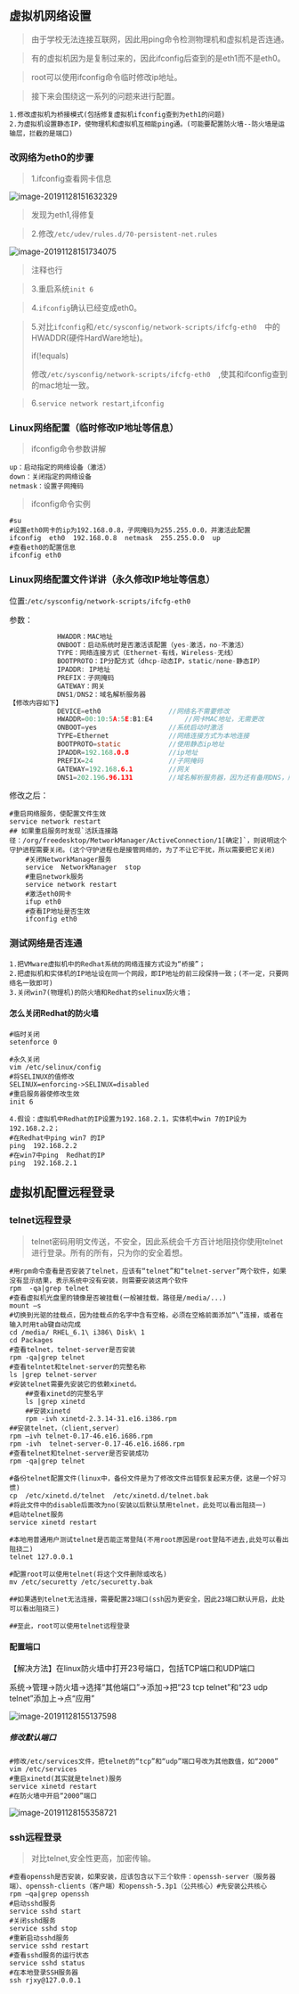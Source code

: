 ## 虚拟机网络设置

> 由于学校无法连接互联网，因此用ping命令检测物理机和虚拟机是否连通。

> 有的虚拟机因为是复制过来的，因此ifconfig后查到的是eth1而不是eth0。

> root可以使用ifconfig命令临时修改ip地址。

> 接下来会围绕这一系列的问题来进行配置。

```
1.修改虚拟机为桥接模式(包括修复虚拟机ifconfig查到为eth1的问题)
2.为虚拟机设置静态IP，使物理机和虚拟机互相能ping通。(可能要配置防火墙--防火墙是运输层，拦截的是端口)
```

### 改网络为eth0的步骤

> 1.ifconfig查看网卡信息

![image-20191128151632329](images/image-20191128151632329.png)

> 发现为eth1,得修复

> 2.修改`/etc/udev/rules.d/70-persistent-net.rules`  

![image-20191128151734075](images/image-20191128151734075.png)

> 注释也行

> 3.重启系统`init 6`

> 4.`ifconfig`确认已经变成eth0。

> 5.对比`ifconfig`和`/etc/sysconfig/network-scripts/ifcfg-eth0  `中的HWADDR(硬件HardWare地址)。
>
> if(!equals)
>
> ​	修改`/etc/sysconfig/network-scripts/ifcfg-eth0  `,使其和ifconfig查到的mac地址一致。

> 6.`service network restart`,`ifconfig`

### Linux网络配置（临时修改IP地址等信息）

> ifconfig命令参数讲解

```
up：启动指定的网络设备（激活）
down：关闭指定的网络设备
netmask：设置子网掩码
```

> ifconfig命令实例

```
#su
#设置eth0网卡的ip为192.168.0.8，子网掩码为255.255.0.0，并激活此配置
ifconfig  eth0  192.168.0.8  netmask  255.255.0.0  up
#查看eth0的配置信息
ifconfig eth0
```

### Linux网络配置文件详讲（永久修改IP地址等信息）

位置:`/etc/sysconfig/network-scripts/ifcfg-eth0`

参数：

```c
			HWADDR：MAC地址
			ONBOOT：启动系统时是否激活该配置（yes-激活，no-不激活）
			TYPE：网络连接方式（Ethernet-有线，Wireless-无线）
			BOOTPROTO：IP分配方式（dhcp-动态IP，static/none-静态IP）
			IPADDR:	IP地址
			PREFIX：子网掩码
			GATEWAY：网关
			DNS1/DNS2：域名解析服务器
【修改内容如下】
            DEVICE=eth0					//网络名不需要修改 
			HWADDR=00:10:5A:5E:B1:E4		//网卡MAC地址，无需更改 
			ONBOOT=yes					//系统启动时激活
			TYPE=Ethernet 				//网络连接方式为本地连接 
			BOOTPROTO=static 			//使用静态ip地址
			IPADDR=192.168.0.8			//ip地址 
			PREFIX=24			 		//子网掩码
			GATEWAY=192.168.6.1			//网关
			DNS1=202.196.96.131			//域名解析服务器，因为还有备用DNS，所以此处为DNS1
```

修改之后：

```
#重启网络服务，使配置文件生效
service network restart
## 如果重启服务时发现`活跃连接路径：/org/freedesktop/MetworkManager/ActiveConnection/1[确定]`，则说明这个守护进程需要关闭。(这个守护进程也是接管网络的，为了不让它干扰，所以需要把它关闭)
	#关闭NetworkManager服务
	service  NetworkManager  stop	
	#重启network服务
    service network restart	
    #激活eth0网卡
    ifup eth0	
    #查看IP地址是否生效
    ifconfig eth0						
```

### 测试网络是否连通

```
1.把VMware虚拟机中的Redhat系统的网络连接方式设为“桥接”；
2.把虚拟机和实体机的IP地址设在同一个网段，即IP地址的前三段保持一致；(不一定，只要网络名一致即可)
3.关闭win7(物理机)的防火墙和Redhat的selinux防火墙；
```

#### 怎么关闭Redhat的防火墙

```
#临时关闭
setenforce 0
```

```
#永久关闭
vim /etc/selinux/config
#将SELINUX的值修改
SELINUX=enforcing->SELINUX=disabled
#重启服务器使修改生效
init 6
```

```
4.假设：虚拟机中Redhat的IP设置为192.168.2.1，实体机中win 7的IP设为192.168.2.2；
#在Redhat中ping win7 的IP
ping  192.168.2.2
#在win7中ping  Redhat的IP
ping  192.168.2.1
```

## 虚拟机配置远程登录

### telnet远程登录

> telnet密码用明文传送，不安全，因此系统会千方百计地阻挠你使用telnet进行登录。所有的所有，只为你的安全着想。

```
#用rpm命令查看是否安装了telnet，应该有“telnet”和“telnet-server”两个软件，如果没有显示结果，表示系统中没有安装，则需要安装这两个软件
rpm  -qa|grep telnet
#查看虚拟机光盘里的镜像是否被挂载(一般被挂载，路径是/media/...)
mount –s
#切换到光驱的挂载点，因为挂载点的名字中含有空格，必须在空格前面添加“\”连接，或者在输入时用tab键自动完成
cd /media/ RHEL_6.1\ i386\ Disk\ 1	
cd Packages
#查看telnet，telnet-server是否安装
rpm -qa|grep telnet
#查看telntet和telnet-server的完整名称
ls |grep telnet-server
#安装telnet需要先安装它的依赖xinetd。
	##查看xinetd的完整名字
	ls |grep xinetd	
	##安装xinetd
	rpm -ivh xinetd-2.3.14-31.e16.i386.rpm
##安装telnet，（client,server）
rpm –ivh telnet-0.17-46.e16.i686.rpm
rpm -ivh  telnet-server-0.17-46.e16.i686.rpm
#查看telnet和telnet-server是否安装成功
rpm -qa|grep telnet

#备份telnet配置文件(linux中，备份文件是为了修改文件出错恢复起来方便，这是一个好习惯)
cp  /etc/xinetd.d/telnet  /etc/xinetd.d/telnet.bak	
#将此文件中的disable后面改为no(安装以后默认禁用telnet，此处可以看出阻挠一)
#启动telnet服务
service xinetd restart

#本地用普通用户测试telnet是否能正常登陆(不用root原因是root登陆不进去,此处可以看出阻挠二)
telnet 127.0.0.1

#配置root可以使用telnet(将这个文件删除或改名)
mv /etc/securetty /etc/securetty.bak

##如果遇到telnet无法连接，需要配置23端口(ssh因为更安全，因此23端口默认开启，此处可以看出阻挠三)

##至此，root可以使用telnet远程登录
```

#### 配置端口

【解决方法】在linux防火墙中打开23号端口，包括TCP端口和UDP端口

系统→管理→防火墙→选择“其他端口”→添加→把“23 tcp telnet”和“23 udp telnet”添加上→点“应用”

![image-20191128155137598](images/image-20191128155137598.png)

##### 修改默认端口

```
#修改/etc/services文件，把telnet的“tcp”和“udp”端口号改为其他数值，如“2000”
vim /etc/services
#重启xinetd(其实就是telnet)服务
service xinetd restart
#在防火墙中开启“2000”端口
```

![image-20191128155358721](images/image-20191128155358721.png)



### ssh远程登录

> 对比telnet,安全性更高，加密传输。

```
#查看openssh是否安装，如果安装，应该包含以下三个软件：openssh-server（服务器端）、openssh-clients（客户端）和openssh-5.3p1（公共核心）#先安装公共核心
rpm –qa|grep openssh
#启动sshd服务
service sshd start
#关闭sshd服务
service sshd stop	
#重新启动sshd服务
service sshd restart
#查看sshd服务的运行状态
service sshd status					
#在本地登录SSH服务器
ssh rjxy@127.0.0.1
```





